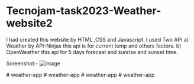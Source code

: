 # Tecnojam-task2023-Weather-website2
I had created this website by HTML ,CSS and Javascript.
I used Two API a) Weather by API-Ninjas this api is for current temp and others factors.
               b) OpenWeather this api for 5 days forecast and sunrise and sunset time.


Screenshot:-
![image](https://github.com/harshkumar2003/Tecnojam-task2023-Weather-website2/assets/121691074/c26aed7a-9fbd-4eca-89d1-1124760d42a1)


#   w e a t h e r - a p p  
 #   w e a t h e r - a p p  
 #   w e a t h e r - a p p  
 #   w e a t h e r - a p p  
 